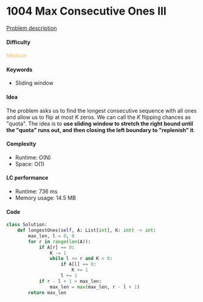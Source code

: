 1004 Max Consecutive Ones III
=======================
[Problem description](https://leetcode.com/problems/max-consecutive-ones-iii/)

#### Difficulty
<span style="color:#FABC60">Medium</span>

#### Keywords
- Sliding window
  
#### Idea
The problem asks us to find the longest consecutive sequence with all ones and allow us to flip at most *K* zeros. We can call the *K* flipping chances as "quota". The idea is to **use sliding window to stretch the right bound until the "quota" runs out, and then closing the left boundary to "replenish" it**. 

#### Complexity
- Runtime: O(N)
- Space: O(1)
  
#### LC performance
- Runtime: 736 ms
- Memory usage: 14.5 MB

#### Code
```python
class Solution:
    def longestOnes(self, A: List[int], K: int) -> int:
        max_len, l = 0, 0
        for r in range(len(A)):
            if A[r] == 0:
                K -= 1
                while l <= r and K < 0:
                    if A[l] == 0:
                        K += 1
                    l += 1
            if r - l + 1 > max_len:
                max_len = max(max_len, r - l + 1)
        return max_len
```